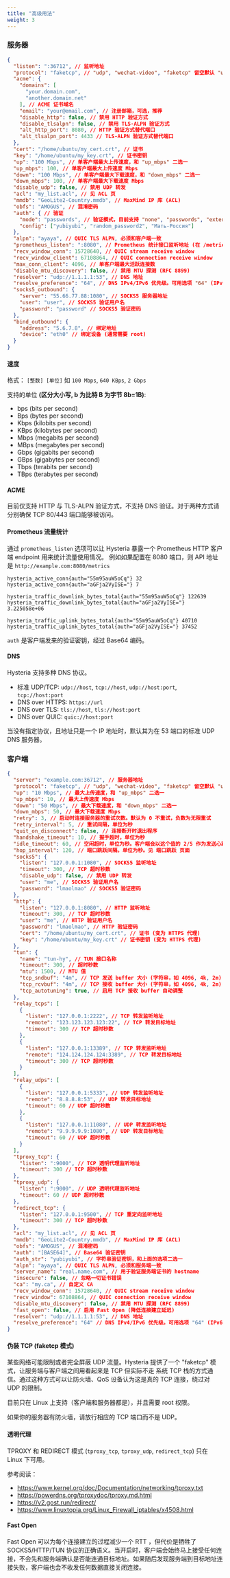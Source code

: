 ```yaml
---
title: "高级用法"
weight: 3
---
```


### 服务器

```json
{
  "listen": ":36712", // 监听地址
  "protocol": "faketcp", // "udp", "wechat-video", "faketcp" 留空默认 "udp"
  "acme": {
    "domains": [
      "your.domain.com",
      "another.domain.net"
    ], // ACME 证书域名
    "email": "your@email.com", // 注册邮箱，可选，推荐
    "disable_http": false, // 禁用 HTTP 验证方式
    "disable_tlsalpn": false, // 禁用 TLS-ALPN 验证方式
    "alt_http_port": 8080, // HTTP 验证方式替代端口
    "alt_tlsalpn_port": 4433 // TLS-ALPN 验证方式替代端口
  },
  "cert": "/home/ubuntu/my_cert.crt", // 证书
  "key": "/home/ubuntu/my_key.crt", // 证书密钥
  "up": "100 Mbps", // 单客户端最大上传速度，和 "up_mbps" 二选一
  "up_mbps": 100, // 单客户端最大上传速度 Mbps
  "down": "100 Mbps", // 单客户端最大下载速度，和 "down_mbps" 二选一
  "down_mbps": 100, // 单客户端最大下载速度 Mbps
  "disable_udp": false, // 禁用 UDP 转发
  "acl": "my_list.acl", // 见 ACL 页
  "mmdb": "GeoLite2-Country.mmdb", // MaxMind IP 库 (ACL)
  "obfs": "AMOGUS", // 混淆密码
  "auth": { // 验证
    "mode": "passwords", // 验证模式，目前支持 "none", "passwords", "external"。关于 external 见 外部验证接入 页面
    "config": ["yubiyubi", "random_password2", "Мать-Россия"]
  },
  "alpn": "ayaya", // QUIC TLS ALPN, 必须和客户端一致
  "prometheus_listen": ":8080", // Prometheus 统计接口监听地址 (在 /metrics)
  "recv_window_conn": 15728640, // QUIC stream receive window
  "recv_window_client": 67108864, // QUIC connection receive window
  "max_conn_client": 4096, // 单客户端最大活跃连接数
  "disable_mtu_discovery": false, // 禁用 MTU 探测 (RFC 8899)
  "resolver": "udp://1.1.1.1:53", // DNS 地址
  "resolve_preference": "64", // DNS IPv4/IPv6 优先级。可用选项 "64" (IPv6 优先，可回落到 IPv4) "46" (IPv4 优先，可回落到 IPv6) "6" (仅 IPv6) "4" (仅 IPv4)
  "socks5_outbound": {
    "server": "55.66.77.88:1080", // SOCKS5 服务器地址
    "user": "user", // SOCKS5 验证用户名
    "password": "password" // SOCKS5 验证密码
  },
  "bind_outbound": {
    "address": "5.6.7.8", // 绑定地址
    "device": "eth0" // 绑定设备 (通常需要 root)
  }
}
```

#### 速度

格式： `[整数] [单位]` 如 `100 Mbps`, `640 KBps`, `2 Gbps`

支持的单位 **(区分大小写, b 为比特 B 为字节 8b=1B)**:
- bps (bits per second)
- Bps (bytes per second)
- Kbps (kilobits per second)
- KBps (kilobytes per second)
- Mbps (megabits per second)
- MBps (megabytes per second)
- Gbps (gigabits per second)
- GBps (gigabytes per second)
- Tbps (terabits per second)
- TBps (terabytes per second)

#### ACME

目前仅支持 HTTP 与 TLS-ALPN 验证方式，不支持 DNS 验证。对于两种方式请分别确保 TCP 80/443 端口能够被访问。

#### Prometheus 流量统计

通过 `prometheus_listen` 选项可以让 Hysteria 暴露一个 Prometheus HTTP 客户端 endpoint 用来统计流量使用情况。
例如如果配置在 8080 端口，则 API 地址是 `http://example.com:8080/metrics`

```text
hysteria_active_conn{auth="55m95auW5oCq"} 32
hysteria_active_conn{auth="aGFja2VyISE="} 7

hysteria_traffic_downlink_bytes_total{auth="55m95auW5oCq"} 122639
hysteria_traffic_downlink_bytes_total{auth="aGFja2VyISE="} 3.225058e+06

hysteria_traffic_uplink_bytes_total{auth="55m95auW5oCq"} 40710
hysteria_traffic_uplink_bytes_total{auth="aGFja2VyISE="} 37452
```

`auth` 是客户端发来的验证密钥，经过 Base64 编码。

#### DNS

Hysteria 支持多种 DNS 协议。

- 标准 UDP/TCP: `udp://host`, `tcp://host`, `udp://host:port`, `tcp://host:port`
- DNS over HTTPS: `https://url`
- DNS over TLS: `tls://host`, `tls://host:port`
- DNS over QUIC: `quic://host:port`

当没有指定协议，且地址只是一个 IP 地址时，默认其为在 53 端口的标准 UDP DNS 服务器。

### 客户端

```json
{
  "server": "example.com:36712", // 服务器地址
  "protocol": "faketcp", // "udp", "wechat-video", "faketcp" 留空默认 "udp"
  "up": "10 Mbps", // 最大上传速度，和 "up_mbps" 二选一
  "up_mbps": 10, // 最大上传速度 Mbps
  "down": "50 Mbps", // 最大下载速度，和 "down_mbps" 二选一
  "down_mbps": 50, // 最大下载速度 Mbps
  "retry": 3, // 启动时连接服务器的重试次数。默认为 0 不重试，负数为无限重试
  "retry_interval": 5, // 重试间隔，单位为秒
  "quit_on_disconnect": false, // 连接断开时退出程序
  "handshake_timeout": 10, // 握手超时，单位为秒
  "idle_timeout": 60, // 空闲超时，单位为秒。客户端会以这个值的 2/5 作为发送心跳包的间隔
  "hop_interval": 120, // 端口跳跃间隔，单位为秒。见 端口跳跃 页面
  "socks5": {
    "listen": "127.0.0.1:1080", // SOCKS5 监听地址
    "timeout": 300, // TCP 超时秒数
    "disable_udp": false, // 禁用 UDP 转发
    "user": "me", // SOCKS5 验证用户名
    "password": "lmaolmao" // SOCKS5 验证密码
  },
  "http": {
    "listen": "127.0.0.1:8080", // HTTP 监听地址
    "timeout": 300, // TCP 超时秒数
    "user": "me", // HTTP 验证用户名
    "password": "lmaolmao", // HTTP 验证密码
    "cert": "/home/ubuntu/my_cert.crt", // 证书 (变为 HTTPS 代理)
    "key": "/home/ubuntu/my_key.crt" // 证书密钥 (变为 HTTPS 代理)
  },
  "tun": {
    "name": "tun-hy", // TUN 接口名称
    "timeout": 300, // 超时秒数
    "mtu": 1500, // MTU 值
    "tcp_sndbuf": "4m", // TCP 发送 buffer 大小 (字符串，如 4096, 4k, 2m)
    "tcp_rcvbuf": "4m", // TCP 接收 buffer 大小 (字符串，如 4096, 4k, 2m)
    "tcp_autotuning": true, // 启用 TCP 接收 buffer 自动调整
  },
  "relay_tcps": [
    {
      "listen": "127.0.0.1:2222", // TCP 转发监听地址
      "remote": "123.123.123.123:22", // TCP 转发目标地址
      "timeout": 300 // TCP 超时秒数
    },
    {
      "listen": "127.0.0.1:13389", // TCP 转发监听地址
      "remote": "124.124.124.124:3389", // TCP 转发目标地址
      "timeout": 300 // TCP 超时秒数
    }
  ],
  "relay_udps": [
    {
      "listen": "127.0.0.1:5333", // UDP 转发监听地址
      "remote": "8.8.8.8:53", // UDP 转发目标地址
      "timeout": 60 // UDP 超时秒数
    },
    {
      "listen": "127.0.0.1:11080", // UDP 转发监听地址
      "remote": "9.9.9.9.9:1080", // UDP 转发目标地址
      "timeout": 60 // UDP 超时秒数
    }
  ],
  "tproxy_tcp": {
    "listen": ":9000", // TCP 透明代理监听地址
    "timeout": 300 // TCP 超时秒数
  },
  "tproxy_udp": {
    "listen": ":9000", // UDP 透明代理监听地址
    "timeout": 60 // UDP 超时秒数
  },
  "redirect_tcp": {
    "listen": "127.0.0.1:9500", // TCP 重定向监听地址
    "timeout": 300 // TCP 超时秒数
  },
  "acl": "my_list.acl", // 见 ACL 页
  "mmdb": "GeoLite2-Country.mmdb", // MaxMind IP 库 (ACL)
  "obfs": "AMOGUS", // 混淆密码
  "auth": "[BASE64]", // Base64 验证密钥
  "auth_str": "yubiyubi", // 字符串验证密钥，和上面的选项二选一
  "alpn": "ayaya", // QUIC TLS ALPN, 必须和服务端一致
  "server_name": "real.name.com", // 用于验证服务端证书的 hostname
  "insecure": false, // 忽略一切证书错误 
  "ca": "my.ca", // 自定义 CA
  "recv_window_conn": 15728640, // QUIC stream receive window
  "recv_window": 67108864, // QUIC connection receive window
  "disable_mtu_discovery": false, // 禁用 MTU 探测 (RFC 8899)
  "fast_open": false, // 启用 Fast Open (降低连接建立延迟)
  "resolver": "udp://1.1.1.1:53", // DNS 地址
  "resolve_preference": "64" // DNS IPv4/IPv6 优先级。可用选项 "64" (IPv6 优先，可回落到 IPv4) "46" (IPv4 优先，可回落到 IPv6) "6" (仅 IPv6) "4" (仅 IPv4)
}
```

#### 伪装 TCP (faketcp 模式)

某些网络可能限制或者完全屏蔽 UDP 流量。Hysteria 提供了一个 "faketcp" 模式，让服务端与客户端之间用看起来是 TCP 但实际不走
系统 TCP 栈的方式通信。通过这种方式可以让防火墙、QoS 设备认为这是真的 TCP 连接，绕过对 UDP 的限制。

目前只在 Linux 上支持（客户端和服务器都是），并且需要 root 权限。

如果你的服务器有防火墙，请放行相应的 TCP 端口而不是 UDP。

#### 透明代理

TPROXY 和 REDIRECT 模式 (`tproxy_tcp`, `tproxy_udp`, `redirect_tcp`) 只在 Linux 下可用。

参考阅读：
- https://www.kernel.org/doc/Documentation/networking/tproxy.txt
- https://powerdns.org/tproxydoc/tproxy.md.html
- https://v2.gost.run/redirect/
- https://www.linuxtopia.org/Linux_Firewall_iptables/x4508.html

#### Fast Open

Fast Open 可以为每个连接建立的过程减少一个 RTT ，但代价是牺牲了 SOCKS5/HTTP/TUN 协议的正确语义。当开启时，客户端会始终马上接受任何连接，不会先和服务端确认是否能连通目标地址。如果随后发现服务端到目标地址连接失败，客户端也会不收发任何数据直接关闭连接。